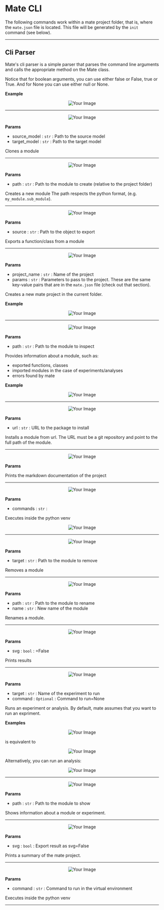 
# Mate CLI

The following commands work within a mate project folder, that is, where the `mate.json` file is located. This file will be generated by the `init` command (see below).


 --- 

## Cli Parser

Mate's cli parser is a simple parser that parses the command line arguments and calls the appropriate method on the Mate class.

Notice that for boolean arguments, you can use either false or False, true or True. And for None you can use either null or None.

**Example**

<p align="center" style="">
    <img src="./imgs/None_3544d72fc758ab7373e7fc0a62fa00d2.svg" style="max-width:550px" alt="Your Image">
</p>


 --- 

<p align="center" style="">
    <img src="./imgs/None_ecc39b18cafef96b20ef0291357eaedd.svg" style="max-width:550px" alt="Your Image">
</p>

**Params**

- source_model : `str` :  Path to the source model
- target_model : `str` :  Path to the target model


Clones a module

---

<p align="center" style="">
    <img src="./imgs/None_24e181ccaff571ddfc2ae5884b8babb1.svg" style="max-width:550px" alt="Your Image">
</p>

**Params**

- path : `str` :  Path to the module to create (relative to the project folder)



Creates a new module
The path respects the python format, (e.g. `my_module.sub_module`).

---

<p align="center" style="">
    <img src="./imgs/None_75da569af18dfad0082a6dadc203f3a3.svg" style="max-width:550px" alt="Your Image">
</p>

**Params**

- source : `str` :  Path to the object to export


Exports a function/class from a module


---

<p align="center" style="">
    <img src="./imgs/None_d0607ffe22c05c44014d69d8733ff1d0.svg" style="max-width:550px" alt="Your Image">
</p>

**Params**

- project_name : `str` :  Name of the project
- params : `str` :  Parameters to pass to the project. These are the same key-value pairs that are in the `mate.json` file (check out that section).



Creates a new mate project in the current folder.

**Example**

<p align="center" style="">
    <img src="./imgs/None_fad2034c09b33dcd6e1738740e409b4d.svg" style="max-width:550px" alt="Your Image">
</p>

---

<p align="center" style="">
    <img src="./imgs/None_1cd94dfe83298068c525b70e3768d97f.svg" style="max-width:550px" alt="Your Image">
</p>

**Params**

- path : `str` :  Path to the module to inspect



Provides information about a module, such as:

- exported functions, classes
- imported modules in the case of experiments/analyses
- errors found by mate

**Example**

<p align="center" style="">
    <img src="./imgs/None_2d5df0d231ef39a61b6bb4713c4d4ad3.svg" style="max-width:550px" alt="Your Image">
</p>

---

<p align="center" style="">
    <img src="./imgs/None_d4b4b55a9246cd89e53a2a3dd5cf0d60.svg" style="max-width:550px" alt="Your Image">
</p>

**Params**

- url : `str` :  URL to the package to install


Installs a module from url. The URL must be a git repository and point to the full path of the module.



---

<p align="center" style="">
    <img src="./imgs/None_6099788df50d8672b444c06ab7310da0.svg" style="max-width:550px" alt="Your Image">
</p>

**Params**





Prints the markdown documentation of the project

---

<p align="center" style="">
    <img src="./imgs/None_603e77b456350e5721abc2582cc864de.svg" style="max-width:550px" alt="Your Image">
</p>

**Params**

- commands : `str` :




Executes inside the python venv

<p align="center" style="">
    <img src="./imgs/None_5f84267adcf0df1ad6caf9ceebc379f5.svg" style="max-width:550px" alt="Your Image">
</p>

---

<p align="center" style="">
    <img src="./imgs/None_5edfc97b831606ebd54655822bee6c06.svg" style="max-width:550px" alt="Your Image">
</p>

**Params**

- target : `str` :  Path to the module to remove



Removes a module

---

<p align="center" style="">
    <img src="./imgs/None_052a6977ad3a53387033e9efb5ef1867.svg" style="max-width:550px" alt="Your Image">
</p>

**Params**

- path : `str` :  Path to the module to rename
- name : `str` :  New name of the module



Renames a module.


---

<p align="center" style="">
    <img src="./imgs/None_db126b7ef5e12037f77af86ef9c5a16a.svg" style="max-width:550px" alt="Your Image">
</p>

**Params**

- svg : `bool` : =False


Prints results

---

<p align="center" style="">
    <img src="./imgs/None_a3711f6af7ab905b7ef21a1729b69b23.svg" style="max-width:550px" alt="Your Image">
</p>

**Params**

- target : `str` :  Name of the experiment to run
- command : `Optional` :  Command to run=None



Runs an experiment or analysis. By default, mate assumes that you want to run an expriment.

**Examples**

<p align="center" style="">
    <img src="./imgs/None_07f188752de1b294a37b206bc95d59be.svg" style="max-width:550px" alt="Your Image">
</p>
is equivalent to
<p align="center" style="">
    <img src="./imgs/None_9260a32d45a9e86412b29d02a74419c5.svg" style="max-width:550px" alt="Your Image">
</p>

Alternatively, you can run an analysis:
<p align="center" style="">
    <img src="./imgs/None_6da5bdf365bd83635b674f67008e3fec.svg" style="max-width:550px" alt="Your Image">
</p>

---

<p align="center" style="">
    <img src="./imgs/None_2a1323bc1fcf20aac12c1fc08b5d846c.svg" style="max-width:550px" alt="Your Image">
</p>

**Params**

- path : `str` :  Path to the module to show



Shows information about a module or experiment.

---

<p align="center" style="">
    <img src="./imgs/None_e8b881c59b2b899ef7b8f79859cfdc9b.svg" style="max-width:550px" alt="Your Image">
</p>

**Params**

- svg : `bool` :  Export result as svg=False


Prints a summary of the mate project.


---

<p align="center" style="">
    <img src="./imgs/None_b93ce53aa59b0e1bbacbb74f0773b65e.svg" style="max-width:550px" alt="Your Image">
</p>

**Params**

- command : `str` :  Command to run in the virtual environment


Executes inside the python venv

---